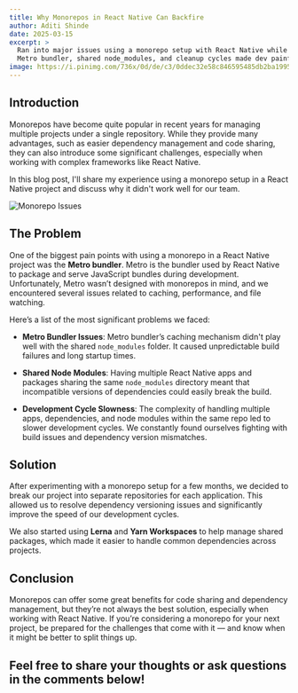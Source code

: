 ```yaml
---
title: Why Monorepos in React Native Can Backfire
author: Aditi Shinde
date: 2025-03-15
excerpt: >
  Ran into major issues using a monorepo setup with React Native while contributing to RealDevSquad.
  Metro bundler, shared node_modules, and cleanup cycles made dev painful — here’s everything I learned.
image: https://i.pinimg.com/736x/0d/de/c3/0ddec32e58c846595485db2ba19954fc.jpg
---
```


## Introduction

Monorepos have become quite popular in recent years for managing multiple projects under a single repository. While they provide many advantages, such as easier dependency management and code sharing, they can also introduce some significant challenges, especially when working with complex frameworks like React Native.

In this blog post, I'll share my experience using a monorepo setup in a React Native project and discuss why it didn't work well for our team. 

![Monorepo Issues](https://i.pinimg.com/736x/47/69/31/476931c1333a226c179fd62fac248c31.jpg)

## The Problem

One of the biggest pain points with using a monorepo in a React Native project was the **Metro bundler**. Metro is the bundler used by React Native to package and serve JavaScript bundles during development. Unfortunately, Metro wasn’t designed with monorepos in mind, and we encountered several issues related to caching, performance, and file watching.

Here’s a list of the most significant problems we faced:

- **Metro Bundler Issues**: 
  Metro bundler’s caching mechanism didn't play well with the shared `node_modules` folder. It caused unpredictable build failures and long startup times.
  
- **Shared Node Modules**:
  Having multiple React Native apps and packages sharing the same `node_modules` directory meant that incompatible versions of dependencies could easily break the build.

- **Development Cycle Slowness**:
  The complexity of handling multiple apps, dependencies, and node modules within the same repo led to slower development cycles. We constantly found ourselves fighting with build issues and dependency version mismatches.

## Solution

After experimenting with a monorepo setup for a few months, we decided to break our project into separate repositories for each application. This allowed us to resolve dependency versioning issues and significantly improve the speed of our development cycles.

We also started using **Lerna** and **Yarn Workspaces** to help manage shared packages, which made it easier to handle common dependencies across projects.

## Conclusion

Monorepos can offer some great benefits for code sharing and dependency management, but they’re not always the best solution, especially when working with React Native. If you’re considering a monorepo for your next project, be prepared for the challenges that come with it — and know when it might be better to split things up.

Feel free to share your thoughts or ask questions in the comments below!
---

